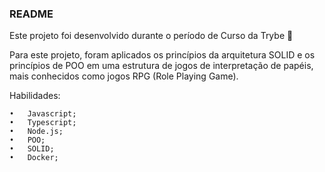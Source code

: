 ### README

Este projeto foi desenvolvido durante o período de Curso da Trybe 🚀

Para este projeto, foram aplicados os princípios da arquitetura SOLID e os princípios de POO em uma estrutura de jogos de interpretação de papéis, mais conhecidos como jogos RPG (Role Playing Game).

Habilidades:

	•	Javascript;
	•	Typescript;
	•	Node.js;
	•	POO;
	•	SOLID;
	•	Docker;
